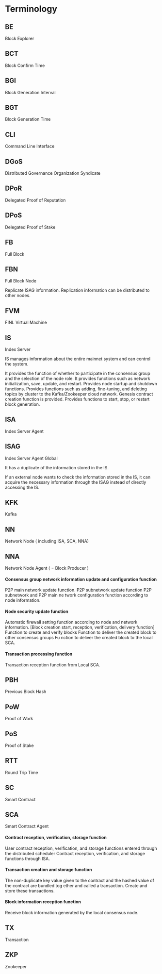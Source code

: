 # Terminology

## BE

Block Explorer

## BCT

Block Confirm Time

## BGI

Block Generation Interval

## BGT

Block Generation Time

## CLI

Command Line Interface

## DGoS

Distributed Governance Organization Syndicate

## DPoR

Delegated Proof of Reputation

## DPoS

Delegated Proof of Stake

## FB

Full Block

## FBN

Full Block Node

Replicate ISAG information. Replication information can be distributed to other nodes.

## FVM

FINL Virtual Machine

## IS

Index Server

IS manages information about the entire mainnet system and can control the system.

It provides the function of whether to participate in the consensus group and the selection of the node role. It provides functions such as network initialization, save, update, and restart. Provides node startup and shutdown functions. Provides functions such as adding, fine-tuning, and deleting topics by cluster to the Kafka/Zookeeper cloud network. Genesis contract creation function is provided. Provides functions to start, stop, or restart block generation.

## ISA

Index Server Agent

## ISAG

Index Server Agent Global

It has a duplicate of the information stored in the IS.

If an external node wants to check the information stored in the IS, it can acquire the necessary information through the ISAG instead of directly accessing the IS.

## KFK

Kafka

## NN

Network Node ( including ISA, SCA, NNA)

## NNA

Network Node Agent ( = Block Producer )

#### Consensus group network information update and configuration function

P2P main network update function. P2P subnetwork update function P2P subnetwork and P2P main ne twork configuration function according to node information.

#### Node security update function

Automatic firewall setting function according to node and network information. \[Block creation start, reception, verification, delivery function] Function to create and verify blocks Function to deliver the created block to other consensus groups Fu nction to deliver the created block to the local SCA.

#### Transaction processing function

Transaction reception function from Local SCA.

## PBH

Previous Block Hash

## PoW

Proof of Work

## PoS

Proof of Stake

## RTT

Round Trip Time

## SC

Smart Contract

## SCA

Smart Contract Agent

#### Contract reception, verification, storage function

User contract reception, verification, and storage functions entered through the distributed scheduler Contract reception, verification, and storage functions through ISA.

#### Transaction creation and storage function

The non-duplicate key value given to the contract and the hashed value of the contract are bundled tog ether and called a transaction. Create and store these transactions.

#### Block information reception function

Receive block information generated by the local consensus node.

## TX

Transaction

## ZKP

Zookeeper
